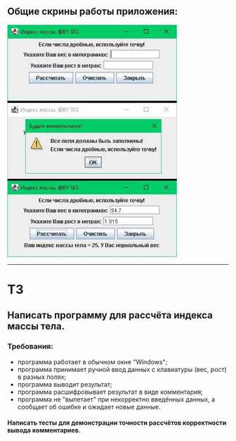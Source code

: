 ## Общие скрины работы приложения:
![Общий скрин работы программы](https://github.com/SKS81/IMT/blob/main/Res/Scr.JPG)
***
# ТЗ
## Написать программу для рассчёта индекса массы тела.
### Требования:
- программа работает в обычном окне "Windows";
- программа принимает ручной ввод данных с клавиатуры (вес, рост) в разных полях;
- программа выводит результат;
- программа расшифровывает результат в виде комментария;
- программа не "вылетает" при некорректно введённых данных, а сообщает об ошибке и ожидает новые данные.
#### Написать тесты для демонстрации точности рассчётов корректности вывода комментариев.
